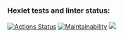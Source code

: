 ### Hexlet tests and linter status:
[![Actions Status](https://github.com/FrissonFrisson/python-project-49/workflows/hexlet-check/badge.svg)](https://github.com/FrissonFrisson/python-project-49/actions)
[![Maintainability](https://api.codeclimate.com/v1/badges/d86f051eab34933b9ec6/maintainability)](https://codeclimate.com/github/FrissonFrisson/python-project-49/maintainability)
<a href="https://asciinema.org/a/CwNPILpiRXfKtUqFLmq3Nk163" target="_blank"><img src="https://asciinema.org/a/CwNPILpiRXfKtUqFLmq3Nk163.svg" /></a>